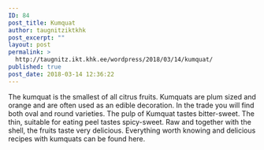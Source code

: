 ```yaml
---
ID: 84
post_title: Kumquat
author: taugnitziktkhk
post_excerpt: ""
layout: post
permalink: >
  http://taugnitz.ikt.khk.ee/wordpress/2018/03/14/kumquat/
published: true
post_date: 2018-03-14 12:36:22
---
```

<p id="tw-target-text" class="tw-data-text tw-ta tw-text-small" dir="ltr" data-placeholder="Übersetzung"><span lang="en">The kumquat is the smallest of all citrus fruits. Kumquats are plum sized and orange and are often used as an edible decoration. In the trade you will find both oval and round varieties. The pulp of Kumquat tastes bitter-sweet. The thin, suitable for eating peel tastes spicy-sweet. Raw and together with the shell, the fruits taste very delicious. Everything worth knowing and delicious recipes with kumquats can be found here.</span></p>